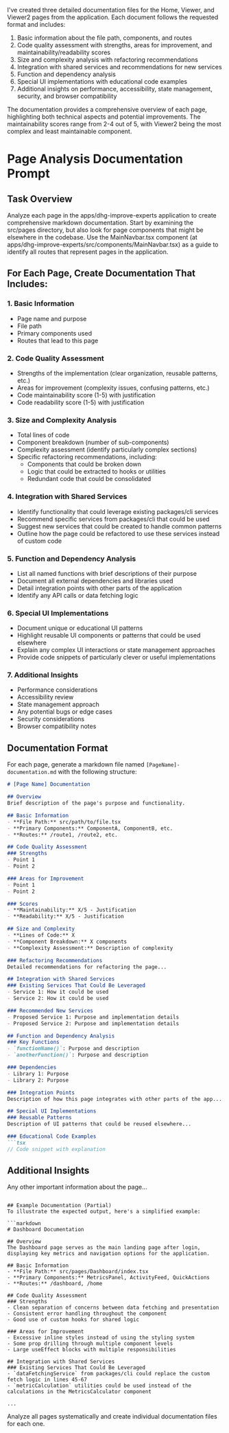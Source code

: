 


I've created three detailed documentation files for the
  Home, Viewer, and Viewer2 pages from the application. Each
  document follows the requested format and includes:

  1. Basic information about the file path, components, and
  routes
  2. Code quality assessment with strengths, areas for
  improvement, and maintainability/readability scores
  3. Size and complexity analysis with refactoring
  recommendations
  4. Integration with shared services and recommendations for
  new services
  5. Function and dependency analysis
  6. Special UI implementations with educational code examples
  7. Additional insights on performance, accessibility, state
  management, security, and browser compatibility

  The documentation provides a comprehensive overview of each
  page, highlighting both technical aspects and potential
  improvements. The maintainability scores range from 2-4 out
  of 5, with Viewer2 being the most complex and least
  maintainable component.

# Page Analysis Documentation Prompt

## Task Overview
Analyze each page in the apps/dhg-improve-experts application to create comprehensive markdown documentation. Start by examining the src/pages directory, but also look for page components that might be elsewhere in the codebase. Use the MainNavbar.tsx component (at apps/dhg-improve-experts/src/components/MainNavbar.tsx) as a guide to identify all routes that represent pages in the application.

## For Each Page, Create Documentation That Includes:

### 1. Basic Information
- Page name and purpose
- File path
- Primary components used
- Routes that lead to this page

### 2. Code Quality Assessment
- Strengths of the implementation (clear organization, reusable patterns, etc.)
- Areas for improvement (complexity issues, confusing patterns, etc.)
- Code maintainability score (1-5) with justification
- Code readability score (1-5) with justification

### 3. Size and Complexity Analysis
- Total lines of code
- Component breakdown (number of sub-components)
- Complexity assessment (identify particularly complex sections)
- Specific refactoring recommendations, including:
  - Components that could be broken down
  - Logic that could be extracted to hooks or utilities
  - Redundant code that could be consolidated

### 4. Integration with Shared Services
- Identify functionality that could leverage existing packages/cli services
- Recommend specific services from packages/cli that could be used
- Suggest new services that could be created to handle common patterns
- Outline how the page could be refactored to use these services instead of custom code

### 5. Function and Dependency Analysis
- List all named functions with brief descriptions of their purpose
- Document all external dependencies and libraries used
- Detail integration points with other parts of the application
- Identify any API calls or data fetching logic

### 6. Special UI Implementations
- Document unique or educational UI patterns
- Highlight reusable UI components or patterns that could be used elsewhere
- Explain any complex UI interactions or state management approaches
- Provide code snippets of particularly clever or useful implementations

### 7. Additional Insights
- Performance considerations
- Accessibility review
- State management approach
- Any potential bugs or edge cases
- Security considerations
- Browser compatibility notes

## Documentation Format

For each page, generate a markdown file named `[PageName]-documentation.md` with the following structure:

```markdown
# [Page Name] Documentation

## Overview
Brief description of the page's purpose and functionality.

## Basic Information
- **File Path:** src/path/to/file.tsx
- **Primary Components:** ComponentA, ComponentB, etc.
- **Routes:** /route1, /route2, etc.

## Code Quality Assessment
### Strengths
- Point 1
- Point 2

### Areas for Improvement
- Point 1
- Point 2

### Scores
- **Maintainability:** X/5 - Justification
- **Readability:** X/5 - Justification

## Size and Complexity
- **Lines of Code:** X
- **Component Breakdown:** X components
- **Complexity Assessment:** Description of complexity

### Refactoring Recommendations
Detailed recommendations for refactoring the page...

## Integration with Shared Services
### Existing Services That Could Be Leveraged
- Service 1: How it could be used
- Service 2: How it could be used

### Recommended New Services
- Proposed Service 1: Purpose and implementation details
- Proposed Service 2: Purpose and implementation details

## Function and Dependency Analysis
### Key Functions
- `functionName()`: Purpose and description
- `anotherFunction()`: Purpose and description

### Dependencies
- Library 1: Purpose
- Library 2: Purpose

### Integration Points
Description of how this page integrates with other parts of the app...

## Special UI Implementations
### Reusable Patterns
Description of UI patterns that could be reused elsewhere...

### Educational Code Examples
```tsx
// Code snippet with explanation
```

## Additional Insights
Any other important information about the page...
```

## Example Documentation (Partial)
To illustrate the expected output, here's a simplified example:

```markdown
# Dashboard Documentation

## Overview
The Dashboard page serves as the main landing page after login, displaying key metrics and navigation options for the application.

## Basic Information
- **File Path:** src/pages/Dashboard/index.tsx
- **Primary Components:** MetricsPanel, ActivityFeed, QuickActions
- **Routes:** /dashboard, /home

## Code Quality Assessment
### Strengths
- Clean separation of concerns between data fetching and presentation
- Consistent error handling throughout the component
- Good use of custom hooks for shared logic

### Areas for Improvement
- Excessive inline styles instead of using the styling system
- Some prop drilling through multiple component levels
- Large useEffect blocks with multiple responsibilities

## Integration with Shared Services
### Existing Services That Could Be Leveraged
- `dataFetchingService` from packages/cli could replace the custom fetch logic in lines 45-67
- `metricCalculation` utilities could be used instead of the calculations in the MetricsCalculator component

...
```

Analyze all pages systematically and create individual documentation files for each one.
